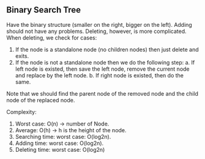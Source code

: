 
## Binary Search Tree

Have the binary structure (smaller on the right, bigger on the left). Adding should not have any problems. Deleting, however, is more complicated.
When deleting, we check for cases:

1. If the node is a standalone node (no children nodes) then just delete and exits.
2. If the node is not a standalone node then we do the following step:
   a. If left node is existed, then save the left node, remove the current node and replace by the left node.
   b. If right node is existed, then do the same.

Note that we should find the parent node of the removed node and the child node of the replaced node. 

Complexity: 
1. Worst case: O(n) -> number of Node.
2. Average: O(h) -> h is the height of the node.
3. Searching time: worst case: O(log2n).
4. Adding time: worst case: O(log2n).
5. Deleting time: worst case: O(log2n)